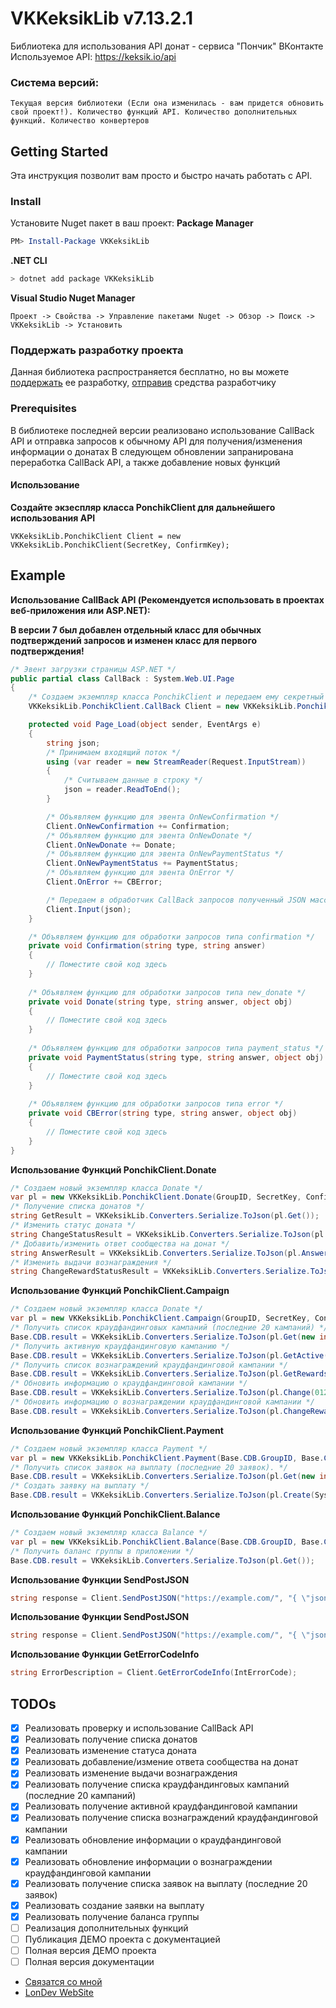 # VKKeksikLib v7.13.2.1
Библиотека для использования API донат - сервиса "Пончик" ВКонтакте
Используемое API: https://keksik.io/api

### Cистема версий:
```Текущая версия библиотеки (Если она изменилась - вам придется обновить свой проект!). Количество функций API. Количество дополнительных функций. Количество конвертеров```

## Getting Started
Эта инструкция позволит вам просто и быстро начать работать с API.

### Install
Установите Nuget пакет в ваш проект:
**Package Manager**
``` powershell
PM> Install-Package VKKeksikLib
```
**.NET CLI**
``` bash
> dotnet add package VKKeksikLib
```
**Visual Studio Nuget Manager**
```
Проект -> Свойства -> Управление пакетами Nuget -> Обзор -> Поиск -> VKKeksikLib -> Установить
```

### Поддержать разработку проекта
Данная библиотека распространяется бесплатно, но вы можете [поддержать](https://vk.com/app6887721_-138648450) ее разработку, [отправив](https://vk.com/app6887721_-138648450) средства разработчику

### Prerequisites
В библиотеке последней версии реализовано использование CallBack API и отправка запросов к обычному API для получения/изменения информации о донатах
В следующем обновлении запранирована переработка CallBack API, а также добавление новых функций

#### Использование
**Создайте экзеспляр класса PonchikClient для дальнейшего использования API**
```
VKKeksikLib.PonchikClient Client = new VKKeksikLib.PonchikClient(SecretKey, ConfirmKey);
```

## Example
**Использование CallBack API (Рекомендуется использовать в проектах веб-приложения или ASP.NET):**

**В версии 7 был добавлен отдельный класс для обычных подтверждений запросов и изменен класс для первого подтверждения!**

```c#
/* Эвент загрузки страницы ASP.NET */
public partial class CallBack : System.Web.UI.Page
{
    /* Создаем экземпляр класса PonchikClient и передаем ему секретный ключ и код подтверждения */
    VKKeksikLib.PonchikClient.CallBack Client = new VKKeksikLib.PonchikClient.CallBack(GroupID, APIToken, SecretKey, ConfirmKey);

    protected void Page_Load(object sender, EventArgs e)
    {
        string json;
        /* Принимаем входящий поток */
        using (var reader = new StreamReader(Request.InputStream))
        {
            /* Считываем данные в строку */
            json = reader.ReadToEnd();
        }

        /* Объявляем функцию для эвента OnNewConfirmation */
        Client.OnNewConfirmation += Confirmation;
        /* Объявляем функцию для эвента OnNewDonate */
        Client.OnNewDonate += Donate;
        /* Объявляем функцию для эвента OnNewPaymentStatus */
        Client.OnNewPaymentStatus += PaymentStatus;
        /* Объявляем функцию для эвента OnError */
        Client.OnError += CBError;

        /* Передаем в обработчик CallBack запросов полученный JSON массив */
        Client.Input(json);
    }

    /* Объявляем функцию для обработки запросов типа confirmation */
    private void Confirmation(string type, string answer)
    {
        // Поместите свой код здесь
    }
    
    /* Объявляем функцию для обработки запросов типа new_donate */
    private void Donate(string type, string answer, object obj)
    {
        // Поместите свой код здесь
    }
    
    /* Объявляем функцию для обработки запросов типа payment_status */
    private void PaymentStatus(string type, string answer, object obj)
    {
        // Поместите свой код здесь
    }
    
    /* Объявляем функцию для обработки запросов типа error */
    private void CBError(string type, string answer, object obj)
    {
        // Поместите свой код здесь
    }
}
```

**Использование Функций PonchikClient.Donate**
```c#
/* Создаем новый экземпляр класса Donate */
var pl = new VKKeksikLib.PonchikClient.Donate(GroupID, SecretKey, ConfirmKey);
/* Получение списка донатов */
string GetResult = VKKeksikLib.Converters.Serialize.ToJson(pl.Get());
/* Изменить статус доната */
string ChangeStatusResult = VKKeksikLib.Converters.Serialize.ToJson(pl.ChangeStatus(0123456, "Status"));
/* Добавить/изменить ответ сообщества на донат */
string AnswerResult = VKKeksikLib.Converters.Serialize.ToJson(pl.Answer(0123456, "Answer"));
/* Изменить выдачи вознаграждения */
string ChangeRewardStatusResult = VKKeksikLib.Converters.Serialize.ToJson(pl.ChangeRewardStatus(0123456, "Status"));
```

**Использование Функций PonchikClient.Campaign**
```c#
/* Создаем новый экземпляр класса Donate */
var pl = new VKKeksikLib.PonchikClient.Campaign(GroupID, SecretKey, ConfirmKey);
/* Получить список краудфандинговых кампаний (последние 20 кампаний) */
Base.CDB.result = VKKeksikLib.Converters.Serialize.ToJson(pl.Get(new int[3] { 01234560, 01234561, 01234563 }));
/* Получить активную краудфандинговую кампанию */
Base.CDB.result = VKKeksikLib.Converters.Serialize.ToJson(pl.GetActive());
/* Получить список вознаграждений краудфандинговой кампании */
Base.CDB.result = VKKeksikLib.Converters.Serialize.ToJson(pl.GetRewards(0123456));
/* Обновить информацию о краудфандинговой кампании */
Base.CDB.result = VKKeksikLib.Converters.Serialize.ToJson(pl.Change(0123456, "Title", "Status", 0, 11000, 0, 0));
/* Обновить информацию о вознаграждении краудфандинговой кампании */
Base.CDB.result = VKKeksikLib.Converters.Serialize.ToJson(pl.ChangeReward(0123456, "Title", "Desc", 500, 0, "hidden"));
```

**Использование Функций PonchikClient.Payment**
```c#
/* Создаем новый экземпляр класса Payment */
var pl = new VKKeksikLib.PonchikClient.Payment(Base.CDB.GroupID, Base.CDB.SecretKey, Base.CDB.ConfirmKey);
/* Получить список заявок на выплату (последние 20 заявок). */
Base.CDB.result = VKKeksikLib.Converters.Serialize.ToJson(pl.Get(new int[3] { 01234560, 01234561, 01234563 }));
/* Создать заявку на выплату */
Base.CDB.result = VKKeksikLib.Converters.Serialize.ToJson(pl.Create(System, Purse, Ammount));
```

**Использование Функций PonchikClient.Balance**
```c#
/* Создаем новый экземпляр класса Balance */
var pl = new VKKeksikLib.PonchikClient.Balance(Base.CDB.GroupID, Base.CDB.SecretKey, Base.CDB.ConfirmKey);
/* Получить баланс группы в приложении */
Base.CDB.result = VKKeksikLib.Converters.Serialize.ToJson(pl.Get());
```

**Использование Функции SendPostJSON**
```c#
string response = Client.SendPostJSON("https://example.com/", "{ \"json\" }");
```

**Использование Функции SendPostJSON**
```c#
string response = Client.SendPostJSON("https://example.com/", "{ \"json\" }");
```

**Использование Функции GetErrorCodeInfo**
```c#
string ErrorDescription = Client.GetErrorCodeInfo(IntErrorCode);
```

## TODOs
- [x] Реализовать проверку и использование CallBack API
- [x] Реализовать получение списка донатов
- [x] Реализовать изменение статуса доната
- [x] Реализовать добавление/измение ответа сообщества на донат
- [x] Реализовать изменение выдачи вознаграждения
- [x] Реализовать получение списка краудфандинговых кампаний (последние 20 кампаний)
- [x] Реализовать получение активной краудфандинговой кампании
- [x] Реализовать получение списка вознаграждений краудфандинговой кампании
- [x] Реализовать обновление информации о краудфандинговой кампании
- [x] Реализовать обновление информации о вознаграждении краудфандинговой кампании
- [x] Реализовать получение списка заявок на выплату (последние 20 заявок)
- [x] Реализовать создание заявки на выплату
- [x] Реализовать получение баланса группы
- [ ] Реализация дополнительных функций
- [ ] Публикация ДЕМО проекта с документацией
- [ ] Полная версия ДЕМО проекта
- [ ] Полная версия документации

* [Связатся со мной](https://vk.com/londonist)
* [LonDev WebSite](https://londev.ru)